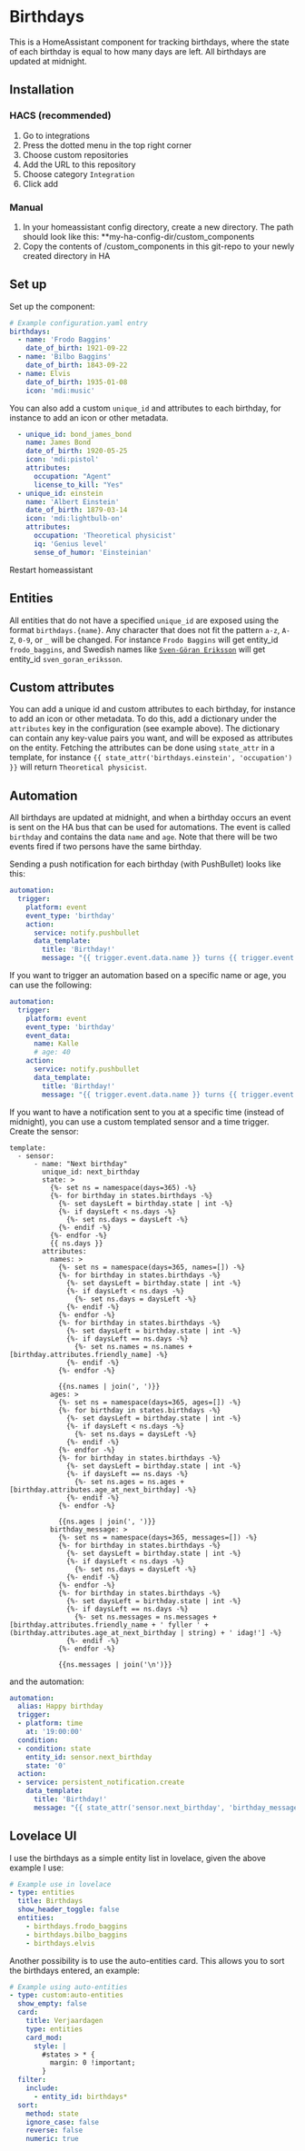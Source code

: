 # Birthdays
This is a HomeAssistant component for tracking birthdays, where the state of each birthday is equal to how many days are left. All birthdays are updated at midnight.

## Installation

### HACS (recommended)
1. Go to integrations
2. Press the dotted menu in the top right corner
3. Choose custom repositories
4. Add the URL to this repository
5. Choose category `Integration`
6. Click add

### Manual
1. In your homeassistant config directory, create a new directory. The path should look like this: **my-ha-config-dir/custom_components
2. Copy the contents of /custom_components in this git-repo to your newly created directory in HA

## Set up
Set up the component:
```yaml
# Example configuration.yaml entry
birthdays:
  - name: 'Frodo Baggins'
    date_of_birth: 1921-09-22
  - name: 'Bilbo Baggins'
    date_of_birth: 1843-09-22
  - name: Elvis
    date_of_birth: 1935-01-08
    icon: 'mdi:music'
```

You can also add a custom `unique_id` and attributes to each birthday, for instance to add an icon or other metadata.
```yaml
  - unique_id: bond_james_bond
    name: James Bond
    date_of_birth: 1920-05-25
    icon: 'mdi:pistol'
    attributes:
      occupation: "Agent"
      license_to_kill: "Yes"
  - unique_id: einstein
    name: 'Albert Einstein'
    date_of_birth: 1879-03-14
    icon: 'mdi:lightbulb-on'
    attributes:
      occupation: 'Theoretical physicist'
      iq: 'Genius level'
      sense_of_humor: 'Einsteinian'
```
Restart homeassistant

## Entities
All entities that do not have a specified `unique_id` are exposed using the format `birthdays.{name}`. Any character that does not fit the pattern `a-z`, `A-Z`, `0-9`, or `_` will be changed. For instance `Frodo Baggins` will get entity_id `frodo_baggins`, and Swedish names like [`Sven-Göran Eriksson`](https://sv.wikipedia.org/wiki/Sven-G%C3%B6ran_Eriksson) will get entity_id `sven_goran_eriksson`.

## Custom attributes
You can add a unique id and custom attributes to each birthday, for instance to add an icon or other metadata.
To do this, add a dictionary under the `attributes` key in the configuration (see example above). The dictionary can contain any key-value pairs you want, and will be exposed as attributes on the entity.
Fetching the attributes can be done using `state_attr` in a template, for instance `{{ state_attr('birthdays.einstein', 'occupation') }}` will return `Theoretical physicist`.

## Automation
All birthdays are updated at midnight, and when a birthday occurs an event is sent on the HA bus that can be used for automations. The event is called `birthday` and contains the data `name` and `age`. Note that there will be two events fired if two persons have the same birthday.

Sending a push notification for each birthday (with PushBullet) looks like this:
```yaml
automation:
  trigger:
    platform: event
    event_type: 'birthday'
    action:
      service: notify.pushbullet
      data_template:
        title: 'Birthday!'
        message: "{{ trigger.event.data.name }} turns {{ trigger.event.data.age }} today!"
```

If you want to trigger an automation based on a specific name or age, you can use the following:
```yaml
automation:
  trigger:
    platform: event
    event_type: 'birthday'
    event_data:
      name: Kalle
      # age: 40
    action:
      service: notify.pushbullet
      data_template:
        title: 'Birthday!'
        message: "{{ trigger.event.data.name }} turns {{ trigger.event.data.age }} today!"
```

If you want to have a notification sent to you at a specific time (instead of midnight), you can use a custom templated sensor and a time trigger.
Create the sensor:
~~~
template:
  - sensor:
      - name: "Next birthday"
        unique_id: next_birthday
        state: >
          {%- set ns = namespace(days=365) -%}
          {%- for birthday in states.birthdays -%}
            {%- set daysLeft = birthday.state | int -%}
            {%- if daysLeft < ns.days -%}
              {%- set ns.days = daysLeft -%}
            {%- endif -%}
          {%- endfor -%}
          {{ ns.days }}
        attributes:
          names: >
            {%- set ns = namespace(days=365, names=[]) -%}
            {%- for birthday in states.birthdays -%}
              {%- set daysLeft = birthday.state | int -%}
              {%- if daysLeft < ns.days -%}
                {%- set ns.days = daysLeft -%}
              {%- endif -%}
            {%- endfor -%}
            {%- for birthday in states.birthdays -%}
              {%- set daysLeft = birthday.state | int -%}
              {%- if daysLeft == ns.days -%}
                {%- set ns.names = ns.names + [birthday.attributes.friendly_name] -%}
              {%- endif -%}
            {%- endfor -%}
  
            {{ns.names | join(', ')}}
          ages: >
            {%- set ns = namespace(days=365, ages=[]) -%}
            {%- for birthday in states.birthdays -%}
              {%- set daysLeft = birthday.state | int -%}
              {%- if daysLeft < ns.days -%}
                {%- set ns.days = daysLeft -%}
              {%- endif -%}
            {%- endfor -%}
            {%- for birthday in states.birthdays -%}
              {%- set daysLeft = birthday.state | int -%}
              {%- if daysLeft == ns.days -%}
                {%- set ns.ages = ns.ages + [birthday.attributes.age_at_next_birthday] -%}
              {%- endif -%}
            {%- endfor -%}
  
            {{ns.ages | join(', ')}}
          birthday_message: >
            {%- set ns = namespace(days=365, messages=[]) -%}
            {%- for birthday in states.birthdays -%}
              {%- set daysLeft = birthday.state | int -%}
              {%- if daysLeft < ns.days -%}
                {%- set ns.days = daysLeft -%}
              {%- endif -%}
            {%- endfor -%}
            {%- for birthday in states.birthdays -%}
              {%- set daysLeft = birthday.state | int -%}
              {%- if daysLeft == ns.days -%}
                {%- set ns.messages = ns.messages + [birthday.attributes.friendly_name + ' fyller ' + (birthday.attributes.age_at_next_birthday | string) + ' idag!'] -%}
              {%- endif -%}
            {%- endfor -%}
  
            {{ns.messages | join('\n')}}
~~~
and the automation:
```yaml
automation:
  alias: Happy birthday
  trigger:
  - platform: time
    at: '19:00:00'
  condition:
  - condition: state
    entity_id: sensor.next_birthday
    state: '0'
  action:
  - service: persistent_notification.create
    data_template:
      title: 'Birthday!'
      message: "{{ state_attr('sensor.next_birthday', 'birthday_message') }}"
```

## Lovelace UI
I use the birthdays as a simple entity list in lovelace, given the above example I use:
```yaml
# Example use in lovelace
- type: entities
  title: Birthdays
  show_header_toggle: false
  entities:
    - birthdays.frodo_baggins
    - birthdays.bilbo_baggins
    - birthdays.elvis
```

Another possibility is to use the auto-entities card. This allows you to sort the birthdays entered, an example:
```yaml
# Example using auto-entities
- type: custom:auto-entities
  show_empty: false
  card:
    title: Verjaardagen
    type: entities
    card_mod:
      style: |
        #states > * {
          margin: 0 !important;
        }
  filter:
    include:
      - entity_id: birthdays*
  sort:
    method: state
    ignore_case: false
    reverse: false
    numeric: true
```


